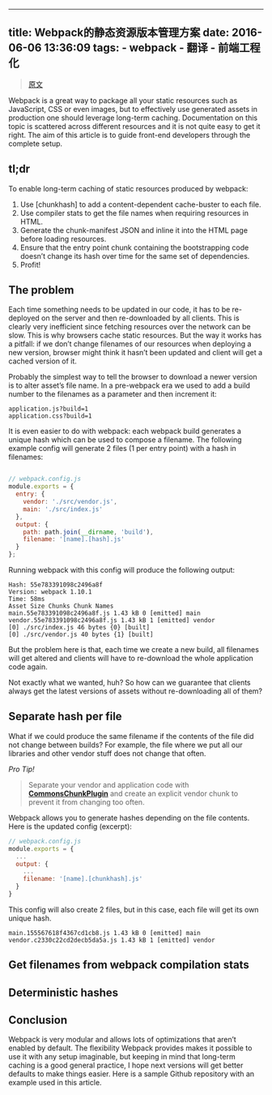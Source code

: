 

---
title: Webpack的静态资源版本管理方案
date: 2016-06-06 13:36:09
tags:
    - webpack
    - 翻译
    - 前端工程化
---

> [原文](https://medium.com/@okonetchnikov/long-term-caching-of-static-assets-with-webpack-1ecb139adb95#.skj8j8h4u)


Webpack is a great way to package all your static resources such as JavaScript, CSS or even images, but to effectively use generated assets in production one should leverage long-term caching. Documentation on this topic is scattered across different resources and it is not quite easy to get it right. The aim of this article is to guide front-end developers through the complete setup.

## tl;dr
To enable long-term caching of static resources produced by webpack:
1. Use [chunkhash] to add a content-dependent cache-buster to each file.
2. Use compiler stats to get the file names when requiring resources in HTML.
3. Generate the chunk-manifest JSON and inline it into the HTML page before loading resources.
4. Ensure that the entry point chunk containing the bootstrapping code doesn’t change its hash over time for the same set of dependencies.
5. Profit!


## The problem
Each time something needs to be updated in our code, it has to be re-deployed on the server and then re-downloaded by all clients. This is clearly very inefficient since fetching resources over the network can be slow. This is why browsers cache static resources. But the way it works has a pitfall: if we don’t change filenames of our resources when deploying a new version, browser might think it hasn’t been updated and client will get a cached version of it.

Probably the simplest way to tell the browser to download a newer version is to alter asset’s file name. In a pre-webpack era we used to add a build number to the filenames as a parameter and then increment it:
```
application.js?build=1
application.css?build=1
```
It is even easier to do with webpack: each webpack build generates a unique hash which can be used to compose a filename. The following example config will generate 2 files (1 per entry point) with a hash in filenames:

```js

// webpack.config.js
module.exports = {
  entry: {
    vendor: './src/vendor.js',
    main: './src/index.js'
  },
  output: {
    path: path.join(__dirname, 'build'),
    filename: '[name].[hash].js'
  }
};
```
Running webpack with this config will produce the following output:
```
Hash: 55e783391098c2496a8f
Version: webpack 1.10.1
Time: 58ms
Asset Size Chunks Chunk Names
main.55e783391098c2496a8f.js 1.43 kB 0 [emitted] main
vendor.55e783391098c2496a8f.js 1.43 kB 1 [emitted] vendor
[0] ./src/index.js 46 bytes {0} [built]
[0] ./src/vendor.js 40 bytes {1} [built]

```
But the problem here is that, each time we create a new build, all filenames will get altered and clients will have to re-download the whole application code again.

Not exactly what we wanted, huh? So how can we guarantee that clients always get the latest versions of assets without re-downloading all of them?

## Separate hash per file
What if we could produce the same filename if the contents of the file did not change between builds? For example, the file where we put all our libraries and other vendor stuff does not change that often.

*Pro Tip!*

>Separate your vendor and application code with **[CommonsChunkPlugin](http://webpack.github.io/docs/list-of-plugins.html#2-explicit-vendor-chunk)** and create an explicit vendor chunk to prevent it from changing too often.

Webpack allows you to generate hashes depending on the file contents. Here is the updated config (excerpt):

```js
// webpack.config.js
module.exports = {
  ...
  output: {
    ...
    filename: '[name].[chunkhash].js'
  }
}
```
This config will also create 2 files, but in this case, each file will get its own unique hash.

```
main.155567618f4367cd1cb8.js 1.43 kB 0 [emitted] main
vendor.c2330c22cd2decb5da5a.js 1.43 kB 1 [emitted] vendor
```

## Get filenames from webpack compilation stats
## Deterministic hashes
## Conclusion
Webpack is very modular and allows lots of optimizations that aren’t enabled by default. The flexibility Webpack provides makes it possible to use it with any setup imaginable, but keeping in mind that long-term caching is a good general practice, I hope next versions will get better defaults to make things easier. Here is a sample Github repository with an example used in this article.